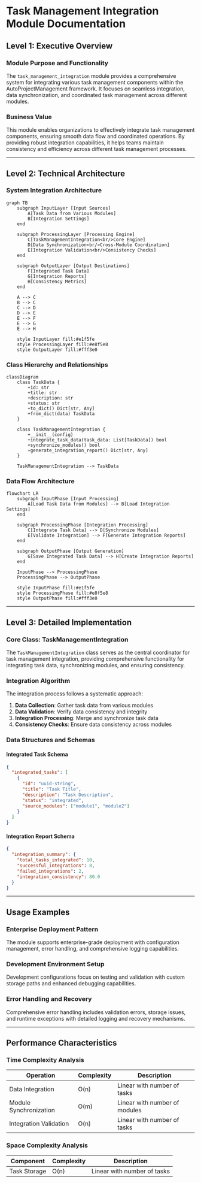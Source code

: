 # Task Management Integration Module Documentation

## Level 1: Executive Overview

### Module Purpose and Functionality
The `task_management_integration` module provides a comprehensive system for integrating various task management components within the AutoProjectManagement framework. It focuses on seamless integration, data synchronization, and coordinated task management across different modules.

### Business Value
This module enables organizations to effectively integrate task management components, ensuring smooth data flow and coordinated operations. By providing robust integration capabilities, it helps teams maintain consistency and efficiency across different task management processes.

---

## Level 2: Technical Architecture

### System Integration Architecture
```mermaid
graph TB
    subgraph InputLayer [Input Sources]
        A[Task Data from Various Modules]
        B[Integration Settings]
    end
    
    subgraph ProcessingLayer [Processing Engine]
        C[TaskManagementIntegration<br/>Core Engine]
        D[Data Synchronization<br/>Cross-Module Coordination]
        E[Integration Validation<br/>Consistency Checks]
    end
    
    subgraph OutputLayer [Output Destinations]
        F[Integrated Task Data]
        G[Integration Reports]
        H[Consistency Metrics]
    end
    
    A --> C
    B --> C
    C --> D
    D --> E
    E --> F
    E --> G
    E --> H
    
    style InputLayer fill:#e1f5fe
    style ProcessingLayer fill:#e8f5e8
    style OutputLayer fill:#fff3e0
```

### Class Hierarchy and Relationships
```mermaid
classDiagram
    class TaskData {
        +id: str
        +title: str
        +description: str
        +status: str
        +to_dict() Dict[str, Any]
        +from_dict(data) TaskData
    }
    
    class TaskManagementIntegration {
        +__init__(config)
        +integrate_task_data(task_data: List[TaskData]) bool
        +synchronize_modules() bool
        +generate_integration_report() Dict[str, Any]
    }
    
    TaskManagementIntegration --> TaskData
```

### Data Flow Architecture
```mermaid
flowchart LR
    subgraph InputPhase [Input Processing]
        A[Load Task Data from Modules] --> B[Load Integration Settings]
    end
    
    subgraph ProcessingPhase [Integration Processing]
        C[Integrate Task Data] --> D[Synchronize Modules]
        E[Validate Integration] --> F[Generate Integration Reports]
    end
    
    subgraph OutputPhase [Output Generation]
        G[Save Integrated Task Data] --> H[Create Integration Reports]
    end
    
    InputPhase --> ProcessingPhase
    ProcessingPhase --> OutputPhase
    
    style InputPhase fill:#e1f5fe
    style ProcessingPhase fill:#e8f5e8
    style OutputPhase fill:#fff3e0
```

---

## Level 3: Detailed Implementation

### Core Class: TaskManagementIntegration
The `TaskManagementIntegration` class serves as the central coordinator for task management integration, providing comprehensive functionality for integrating task data, synchronizing modules, and ensuring consistency.

### Integration Algorithm
The integration process follows a systematic approach:

1. **Data Collection**: Gather task data from various modules
2. **Data Validation**: Verify data consistency and integrity
3. **Integration Processing**: Merge and synchronize task data
4. **Consistency Checks**: Ensure data consistency across modules

### Data Structures and Schemas

#### Integrated Task Schema
```json
{
  "integrated_tasks": [
    {
      "id": "uuid-string",
      "title": "Task Title",
      "description": "Task Description",
      "status": "integrated",
      "source_modules": ["module1", "module2"]
    }
  ]
}
```

#### Integration Report Schema
```json
{
  "integration_summary": {
    "total_tasks_integrated": 10,
    "successful_integrations": 8,
    "failed_integrations": 2,
    "integration_consistency": 80.0
  }
}
```

---

## Usage Examples

### Enterprise Deployment Pattern
The module supports enterprise-grade deployment with configuration management, error handling, and comprehensive logging capabilities.

### Development Environment Setup
Development configurations focus on testing and validation with custom storage paths and enhanced debugging capabilities.

### Error Handling and Recovery
Comprehensive error handling includes validation errors, storage issues, and runtime exceptions with detailed logging and recovery mechanisms.

---

## Performance Characteristics

### Time Complexity Analysis
| Operation | Complexity | Description |
|-----------|------------|-------------|
| Data Integration | O(n) | Linear with number of tasks |
| Module Synchronization | O(m) | Linear with number of modules |
| Integration Validation | O(n) | Linear with number of tasks |

### Space Complexity Analysis
| Component | Complexity | Description |
|-----------|------------|-------------|
| Task Storage | O(n) | Linear with number of tasks |

